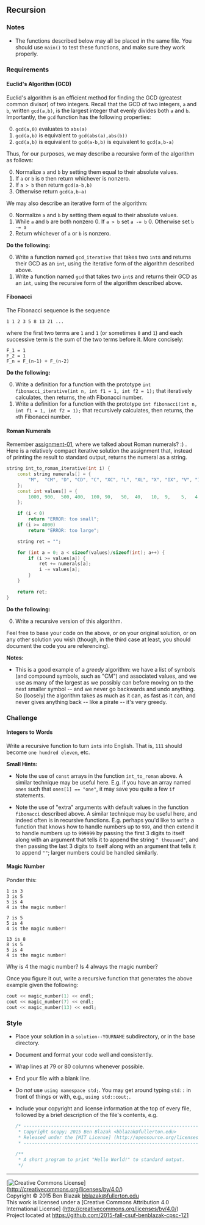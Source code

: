 ## Recursion

### Notes

- The functions described below may all be placed in the same file.  You should
  use `main()` to test these functions, and make sure they work properly.


### Requirements

#### Euclid's Algorithm (GCD)

Euclid's algorithm is an efficient method for finding the GCD (greatest common
divisor) of two integers.  Recall that the GCD of two integers, `a` and `b`,
written `gcd(a,b)`, is the largest integer that evenly divides both `a` and
`b`.  Importantly, the `gcd` function has the following properties:

0. `gcd(a,0)` evaluates to `abs(a)`
0. `gcd(a,b)` is equivalent to `gcd(abs(a),abs(b))`
0. `gcd(a,b)` is equivalent to `gcd(a-b,b)` is equivalent to `gcd(a,b-a)`

Thus, for our purposes, we may describe a recursive form of the algorithm as
follows:

0. Normalize `a` and `b` by setting them equal to their absolute values.
0. If `a` or `b` is `0` then return whichever is nonzero.
0. If `a > b` then return `gcd(a-b,b)`
0. Otherwise return `gcd(a,b-a)`

We may also describe an iterative form of the algorithm:

0. Normalize `a` and `b` by setting them equal to their absolute values.
0. While `a` and `b` are both nonzero
    0. If `a > b` set `a -= b`
    0. Otherwise set `b -= a`
0. Return whichever of `a` or `b` is nonzero.

**Do the following:**

0. Write a function named `gcd_iterative` that takes two `int`s and returns
   their GCD as an `int`, using the iterative form of the algorithm described
   above.
0. Write a function named `gcd` that takes two `int`s and returns their GCD as
   an `int`, using the recursive form of the algorithm described above.

#### Fibonacci

The Fibonacci sequence is the sequence

```
1 1 2 3 5 8 13 21 ...
```

where the first two terms are `1` and `1` (or sometimes `0` and `1`) and each
successive term is the sum of the two terms before it.  More concisely:

```
F_1 = 1
F_2 = 1
F_n = F_(n-1) + F_(n-2)
```

**Do the following:**

0. Write a definition for a function with the prototype
   `int fibonacci_iterative(int n, int f1 = 1, int f2 = 1);`
   that iteratively calculates, then returns, the `n`th Fibonacci number.
0. Write a definition for a function with the prototype
   `int fibonacci(int n, int f1 = 1, int f2 = 1);`
   that recursively calculates, then returns, the `n`th Fibonacci number.

#### Roman Numerals

Remember [assignment-01](../../../assignment-01), where we talked about Roman
numerals? :) .  Here is a relatively compact iterative solution the assignment
that, instead of printing the result to standard output, returns the numeral as
a string.

```c++
string int_to_roman_iterative(int i) {
    const string numerals[] = {
        "M",  "CM", "D", "CD", "C", "XC", "L", "XL", "X", "IX", "V", "IV", "I",
    };
    const int values[] = {
        1000, 900,  500, 400,  100, 90,   50,  40,   10,  9,    5,   4,    1,
    };

    if (i < 0)
        return "ERROR: too small";
    if (i >= 4000)
        return "ERROR: too large";

    string ret = "";

    for (int a = 0; a < sizeof(values)/sizeof(int); a++) {
        if (i >= values[a]) {
            ret += numerals[a];
            i -= values[a];
        }
    }

    return ret;
}
```

**Do the following:**

0. Write a recursive version of this algorithm.

Feel free to base your code on the above, or on your original solution, or on
any other solution you wish (though, in the third case at least, you should
document the code you are referencing).

**Notes:**

- This is a good example of a *greedy* algorithm: we have a list of symbols
  (and compound symbols, such as "CM") and associated values, and we use as
  many of the largest as we possibly can before moving on to the next smaller
  symbol -- and we never go backwards and undo anything.  So (loosely) the
  algorithm takes as much as it can, as fast as it can, and never gives
  anything back -- like a pirate -- it's very greedy.


### Challenge

#### Integers to Words

Write a recursive function to turn `int`s into English.  That is, `111` should
become `one hundred eleven`, etc.

**Small Hints:**

- Note the use of `const` arrays in the function `int_to_roman` above.  A
  similar technique may be useful here.  E.g. if you have an array named `ones`
  such that `ones[1] == "one"`, it may save you quite a few `if` statements.

- Note the use of "extra" arguments with default values in the function
  `fibonacci` described above.  A similar technique may be useful here, and
  indeed often is in recursive functions.  E.g. perhaps you'd like to write a
  function that knows how to handle numbers up to `999`, and then extend it to
  handle numbers up to `999999` by passing the first 3 digits to itself along
  with an argument that tells it to append the string `" thousand"`, and then
  passing the last 3 digits to itself along with an argument that tells it to
  append `""`; larger numbers could be handled similarly.

#### Magic Number

Ponder this:

```
1 is 3
3 is 5
5 is 4
4 is the magic number!

7 is 5
5 is 4
4 is the magic number!

13 is 8
8 is 5
5 is 4
4 is the magic number!
```

Why is 4 the magic number?  Is 4 always the magic number?

Once you figure it out, write a recursive function that generates the above
example given the following:

```c++
cout << magic_number(1) << endl;
cout << magic_number(7) << endl;
cout << magic_number(13) << endl;
```


### Style

- Place your solution in a `solution--YOURNAME` subdirectory, or in the base
  directory.

- Document and format your code well and consistently.
- Wrap lines at 79 or 80 columns whenever possible.
- End your file with a blank line.
- Do *not* use `using namespace std;`.  You may get around typing `std::` in
  front of things or with, e.g., `using std::cout;`.

- Include your copyright and license information at the top of every file,
  followed by a brief description of the file's contents, e.g.

  ```c++
  /* ----------------------------------------------------------------------------
   * Copyright &copy; 2015 Ben Blazak <bblazak@fullerton.edu>
   * Released under the [MIT License] (http://opensource.org/licenses/MIT)
   * ------------------------------------------------------------------------- */

  /**
   * A short program to print "Hello World!" to standard output.
   */
  ```


-------------------------------------------------------------------------------
[![Creative Commons License](https://i.creativecommons.org/l/by/4.0/88x31.png)]
(http://creativecommons.org/licenses/by/4.0/)  
Copyright &copy; 2015 Ben Blazak <bblazak@fullerton.edu>  
This work is licensed under a [Creative Commons Attribution 4.0 International
License] (http://creativecommons.org/licenses/by/4.0/)  
Project located at <https://github.com/2015-fall-csuf-benblazak-cpsc-121>


